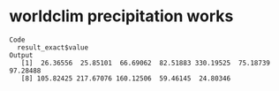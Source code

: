 # worldclim precipitation works

    Code
      result_exact$value
    Output
       [1]  26.36556  25.85101  66.69062  82.51883 330.19525  75.18739  97.28488
       [8] 105.82425 217.67076 160.12506  59.46145  24.80346

